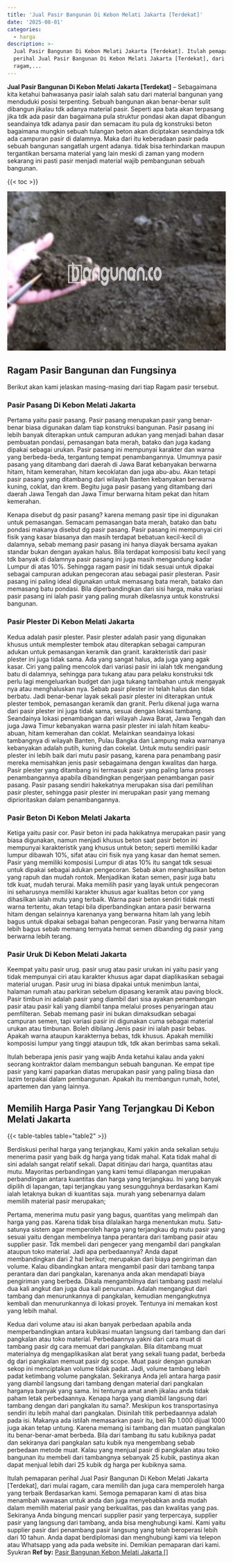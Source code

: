 ```yaml
---
title: 'Jual Pasir Bangunan Di Kebon Melati Jakarta [Terdekat]'
date: '2025-08-01'
categories:
  - harga
description: >-
  Jual Pasir Bangunan Di Kebon Melati Jakarta [Terdekat]. Itulah pemaparan
  perihal Jual Pasir Bangunan Di Kebon Melati Jakarta [Terdekat], dari mulai
  ragam,...
---
```


**Jual Pasir Bangunan Di Kebon Melati Jakarta \[Terdekat\]** – Sebagaimana kita ketahui bahwasanya pasir ialah salah satu dari material bangunan yang menduduki posisi terpenting. Sebuah bangunan akan benar-benar sulit dibangun jikalau tdk adanya material pasir. Seperti apa bata akan terpasang jika tdk ada pasir dan bagaimana pula struktur pondasi akan dapat dibangun seandainya tdk adanya pasir dan semacam itu pula dg konstruksi beton bagaimana mungkin sebuah tulangan beton akan diciptakan seandainya tdk ada campuran pasir di dalamnya. Maka dari itu keberadaan pasir pada sebuah bangunan sangatlah urgent adanya. tidak bisa terhindarkan maupun tergantikan bersama material yang lain meski di zaman yang modern sekarang ini pasti pasir menjadi material wajib pembangunan sebuah bangunan.

{{< toc >}}

![Jual Pasir Bangunan Di Kebon Melati Jakarta [Terdekat]](/images/jual-pasir-bangunan-55.png)

## Ragam Pasir Bangunan dan Fungsinya

Berikut akan kami jelaskan masing-masing dari tiap Ragam pasir tersebut.

### Pasir Pasang Di Kebon Melati Jakarta

Pertama yaitu pasir pasang. Pasir pasang merupakan pasir yang benar-benar biasa digunakan dalam tiap konstruksi bangunan. Pasir pasang ini lebih banyak diterapkan untuk campuran adukan yang menjadi bahan dasar pembuatan pondasi, pemasangan bata merah, batako dan juga kadang dipakai sebagai urukan. Pasir pasang ini mempunyai karakter dan warna yang berbeda-beda, tergantung tempat penambangannya. Umumnya pasir pasang yang ditambang dari daerah di Jawa Barat kebanyakan berwarna hitam, hitam kemerahan, hitam kecoklatan dan juga abu-abu. Akan tetapi pasir pasang yang ditambang dari wilayah Banten kebanyakan berwarna kuning, coklat, dan krem. Begitu juga pasir pasang yang ditambang dari daerah Jawa Tengah dan Jawa Timur berwarna hitam pekat dan hitam kemerahan.

Kenapa disebut dg pasir pasang? karena memang pasir tipe ini digunakan untuk pemasangan. Semacam pemasangan bata merah, batako dan batu pondasi makanya disebut dg pasir pasang. Pasir pasang ini mempunyai ciri fisik yang kasar biasanya dan masih terdapat bebatuan kecil-kecil di dalamnya, sebab memang pasir pasang ini hanya diayak bersama ayakan standar bukan dengan ayakan halus. Bila terdapat komposisi batu kecil yang tdk banyak di dalamnya pasir pasang ini juga masih mengandung kadar Lumpur di atas 10%. Sehingga ragam pasir ini tidak sesuai untuk dipakai sebagai campuran adukan pengecoran atau sebagai pasir plesteran. Pasir pasang ini paling ideal digunakan untuk memasang bata merah, batako dan memasang batu pondasi. Bila diperbandingkan dari sisi harga, maka variasi pasir pasang ini ialah pasir yang paling murah dikelasnya untuk konstruksi bangunan.

### Pasir Plester Di Kebon Melati Jakarta

Kedua adalah pasir plester. Pasir plester adalah pasir yang digunakan khusus untuk memplester tembok atau diterapkan sebagai campuran adukan untuk pemasangan keramik dan granit. karakteristik dari pasir plester ini juga tidak sama. Ada yang sangat halus, ada juga yang agak kasar. Ciri yang paling mencolok dari variasi pasir ini ialah tdk mengandung batu di dalamnya, sehingga para tukang atau para pelaku konstruksi tdk perlu lagi mengeluarkan budget dan juga tukang tambahan untuk mengayak nya atau menghaluskan nya. Sebab pasir plester ini telah halus dan tidak berbatu. Jadi benar-benar layak sekali pasir plester ini diterapkan untuk plester tembok, pemasangan keramik dan granit. Perlu dikenal juga warna dari pasir plester ini juga tidak sama, sesuai dengan lokasi tambang. Seandainya lokasi penambangan dari wilayah Jawa Barat, Jawa Tengah dan juga Jawa Timur kebanyakan warna pasir plester ini ialah hitam keabu-abuan, hitam kemerahan dan coklat. Melainkan seandainya lokasi tambangnya di wilayah Banten, Pulau Bangka dan Lampung maka warnanya kebanyakan adalah putih, kuning dan cokelat. Untuk mutu sendiri pasir plester ini lebih baik dari mutu pasir pasang, karena para penambang pasir mereka memisahkan jenis pasir sebagaimana dengan kwalitas dan harga. Pasir plester yang ditambang ini termasuk pasir yang paling lama proses penambangannya apabila dibandingkan pengerjaan penambangan pasir pasang. Pasir pasang sendiri hakekatnya merupakan sisa dari pemilihan pasir plester, sehingga pasir plester ini merupakan pasir yang memang diprioritaskan dalam penambangannya.

### Pasir Beton Di Kebon Melati Jakarta

Ketiga yaitu pasir cor. Pasir beton ini pada hakikatnya merupakan pasir yang biasa digunakan, namun menjadi khusus beton saat pasir beton ini mempunyai karakteristik yang khusus untuk beton; seperti memiliki kadar lumpur dibawah 10%, sifat atau ciri fisik nya yang kasar dan hemat semen. Pasir yang memiliki komposisi Lumpur di atas 10% itu sangat tdk sesuai untuk dipakai sebagai adukan pengecoran. Sebab akan menghasilkan beton yang rapuh dan mudah rontok. Menjadikan ikatan semen, pasir juga batu tdk kuat, mudah terurai. Maka memilih pasir yang layak untuk pengecoran ini seharusnya memiliki karakter khusus agar kualitas beton cor yang dihasilkan ialah mutu yang terbaik. Warna pasir beton sendiri tidak mesti warna tertentu, akan tetapi bila diperbandingkan antara pasir berwarna hitam dengan selainnya karenanya yang berwarna hitam lah yang lebih bagus untuk dipakai sebagai bahan pengecoran. Pasir yang berwarna hitam lebih bagus sebab memang ternyata hemat semen dibanding dg pasir yang berwarna lebih terang.

### Pasir Uruk Di Kebon Melati Jakarta

Keempat yaitu pasir urug. pasir urug atau pasir urukan ini yaitu pasir yang tidak mempunyai ciri atau karakter khusus agar dapat diaplikasikan sebagai material urugan. Pasir urug ini biasa dipakai untuk menimbun lantai, halaman rumah atau parkiran sebelum dipasang keramik atau paving block. Pasir timbun ini adalah pasir yang diambil dari sisa ayakan penambangan pasir atau pasir kali yang diambil tanpa melalui proses penyaringan atau pemfilteran. Sebab memang pasir ini bukan dimaksudkan sebagai campuran semen, tapi variasi pasir ini digunakan cuma sebagai material urukan atau timbunan. Boleh dibilang Jenis pasir ini ialah pasir bebas. Apakah warna ataupun karakternya bebas, tdk khusus. Apakah memiliki komposisi lumpur yang tinggi ataupun tdk, tdk akan berimbas sama sekali.

Itulah beberapa jenis pasir yang wajib Anda ketahui kalau anda yakni seorang kontraktor dalam membangun sebuah bangunan. Ke empat tipe pasir yang kami paparkan diatas merupakan pasir yang paling biasa dan lazim terpakai dalam pembangunan. Apakah itu membangun rumah, hotel, apartemen dan yang lainnya.

## Memilih Harga Pasir Yang Terjangkau Di Kebon Melati Jakarta

{{< table-tables table="table2" >}}

Berdiskusi perihal harga yang terjangkau, Kami yakin anda sekalian setuju menerima pasir yang baik dg harga yang tidak mahal. Kata tidak mahal di sini adalah sangat relatif sekali. Dapat ditinjau dari harga, quantitas atau mutu. Mayoritas perbandingan yang kami temui dilapangan merupakan perbandingan antara kuantitas dan harga yang terjangkau. Ini yang banyak dipilih di lapangan, tapi terjangkau yang sesungguhnya berdasarkan Kami ialah letaknya bukan di kuantitas saja. murah yang sebenarnya dalam memilih material pasir merupakan;

Pertama, menerima mutu pasir yang bagus, quantitas yang melimpah dan harga yang pas. Karena tidak bisa dilalaikan harga menentukan mutu. Satu-satunya sistem agar memperoleh harga yang terjangkau dg mutu pasir yang sesuai yaitu dengan membelinya tanpa perantara dari tambang pasir atau supplier pasir. Tdk membeli dari pengecer yang mengambil dari pangkalan ataupun toko material. Jadi apa perbedaannya? Anda dapat membandingkan dari 2 hal berikut; merupakan dari biaya pengiriman dan volume. Kalau dibandingkan antara mengambil pasir dari tambang tanpa perantara dan dari pangkalan, karenanya anda akan mendapati biaya pengiriman yang berbeda. Dikala mengambilnya dari tambang pasti melalui dua kali angkut dan juga dua kali penurunan. Adalah mengangkut dari tambang dan menurunkannya di pangkalan, kemudian mengangkutnya kembali dan menurunkannya di lokasi proyek. Tentunya ini memakan kost yang lebih mahal.

Kedua dari volume atau isi akan banyak perbedaan apabila anda memperbandingkan antara kubikasi muatan langsung dari tambang dan dari pangkalan atau toko material. Perbedaannya yakni dari cara muat di tambang pasir dg cara memuat dari pangkalan. Bila ditambang muat materialnya dg mengaplikasikan alat berat yang sekali tuang padat, berbeda dg dari pangkalan memuat pasir dg scope. Muat pasir dengan gunakan sekop ini menciptakan volume tidak padat. Jadi, volume tambang lebih padat ketimbang volume pangkalan. Sekiranya Anda jeli antara harga pasir yang diambil langsung dari tambang dengan material dari pangkalan harganya banyak yang sama. Ini tentunya amat aneh jikalau anda tidak paham letak perbedaannya. Kenapa harga yang diambil langsung dari tambang dengan dari pangkalan itu sama?. Meskipun kos transportasinya sendiri itu lebih mahal dari pangkalan. Disinilah titik perbedaannya adalah pada isi. Makanya ada istilah memasarkan pasir itu, beli Rp 1.000 dijual 1000 juga akan tetap untung. Karena memang isi tambang dan muatan pangkalan itu benar-benar-amat berbeda. Bila dari tambang itu satu kubiknya padat dan sekiranya dari pangkalan satu kubik nya mengembang sebab perbedaan metode muat. Kalau yang menjual pasir di pangkalan atau toko bangunan itu membeli dari tambangnya sebanyak 25 kubik, pastinya akan dapat menjual lebih dari 25 kubik dg harga per kubiknya sama.

Itulah pemaparan perihal Jual Pasir Bangunan Di Kebon Melati Jakarta \[Terdekat\], dari mulai ragam, cara memilih dan juga cara memperoleh harga yang terbaik Berdasarkan kami. Semoga pemaparan kami di atas bisa menambah wawasan untuk anda dan juga menyebabkan anda mudah dalam memilih material pasir yang berkualitas, pas dan kwalitas yang pas. Sekiranya Anda bingung mencari supplier pasir yang terpercaya, supplier pasir yang langsung dari tambang, anda bisa menghubungi kami. Kami yaitu supplier pasir dari penambang pasir langsung yang telah beroperasi lebih dari 10 tahun. Anda dapat berdiplomasi dan menghubungi kami via telepon atau Whatsapp yang ada pada website ini. Demikian pemaparan dari kami. Syukran
**Ref by:** [Pasir Bangunan Kebon Melati Jakarta []](https://id.wikipedia.org/wiki/Pasir)
